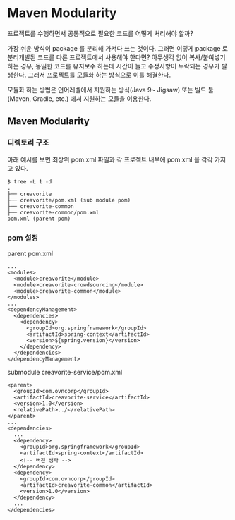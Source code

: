# Maven Modularity



프로젝트를 수행하면서 공통적으로 필요한 코드를 어떻게 처리해야 할까?

가장 쉬운 방식이 package 를 분리해 가져다 쓰는 것이다. 그러면 이렇게 package 로 분리개발된 코드를 다른 프로젝트에서 사용해야 한다면? 아무생각 없이 복사/붙여넣기 하는 경우, 동일한 코드를 유지보수 하는데 시간이 늘고 수정사항이 누락되는 경우가 발생한다. 그래서 프로젝트를 모듈화 하는 방식으로 이를 해결한다.‌

모듈화 하는 방법은 언어레벨에서 지원하는 방식\(Java 9~ Jigsaw\) 또는 빌드 툴\(Maven, Gradle, etc.\) 에서 지원하는 모듈을 이용한다.

## Maven Modularity

### 디렉토리 구조

아래 예시를 보면 최상위 pom.xml 파일과 각 프로젝트 내부에 pom.xml 을 각각 가지고 있다.

```text
$ tree -L 1 -d
.
├── creavorite
├── creavorite/pom.xml (sub module pom)
├── creavorite-common
├── creavorite-common/pom.xml
pom.xml (parent pom)
```

### pom 설정

parent pom.xml

```text
...
<modules>
  <module>creavorite</module>
  <module>creavorite-crowdsourcing</module>
  <module>creavorite-common</module>
</modules>
...
<dependencyManagement>
  <dependencies>
    <dependency>
      <groupId>org.springframework</groupId>
      <artifactId>spring-context</artifactId>
      <version>${spring.version}</version>
    </dependency>
  </dependencies>
</dependencyManagement>
```

submodule creavorite-service/pom.xml

```text
<parent>
  <groupId>com.ovncorp</groupId>
  <artifactId>creavorite-service</artifactId>
  <version>1.0</version>
  <relativePath>../</relativePath>
</parent>
...
<dependencies>
  ...
  <dependency>
    <groupId>org.springframework</groupId>
    <artifactId>spring-context</artifactId>
    <!-- 버전 생략 -->
  </dependency>
  <dependency>
    <groupId>com.ovncorp</groupId>
    <artifactId>creavorite-common</artifactId>
    <version>1.0</version>
  </dependency>
  ...
</dependencies>
```

